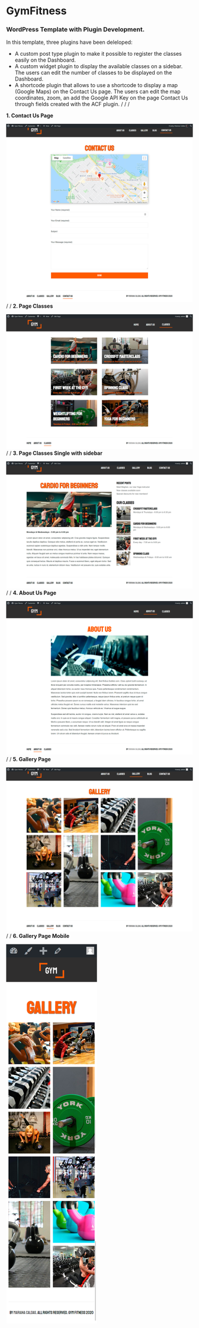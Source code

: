 # GymFitness

### WordPress Template with Plugin Development.

In this template, three plugins have been deleloped:

* A custom post type plugin to make it possible to register the classes easily on the Dashboard. 
* A custom widget plugin to display the available classes on a sidebar. The users can edit the number of classes to be displayed on the Dashboard.
* A shortcode plugin that allows to use a shortcode to display a map (Google Maps) on the Contact Us page. The users can edit the map coordinates, zoom, an add the Google API Key on the page Contact Us through fields created with the ACF plugin.
/
/
/

**1. Contact Us Page**

![Contact Us Page](/project-images-github/contact-us-page.png)
/
/
**2. Page Classes**

![Classes Page](/project-images-github/page-classes-desktop.png)
/
/
**3. Page Classes Single with sidebar**

![Classes Page Sidebar](/project-images-github/classes-sidebar.png)
/
/
**4. About Us Page**

![About Us Page](/project-images-github/about-us-gymfitness.png)
/
/
**5. Gallery Page**

![Gallery Page](/project-images-github/gallery-page.png)
/
/
**6. Gallery Page Mobile**

![Gallery Page Mobile](/project-images-github/gallery-mobile.png)

